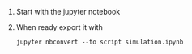 1. Start with the jupyter notebook
2. When ready export it with

    `jupyter nbconvert --to script simulation.ipynb`
